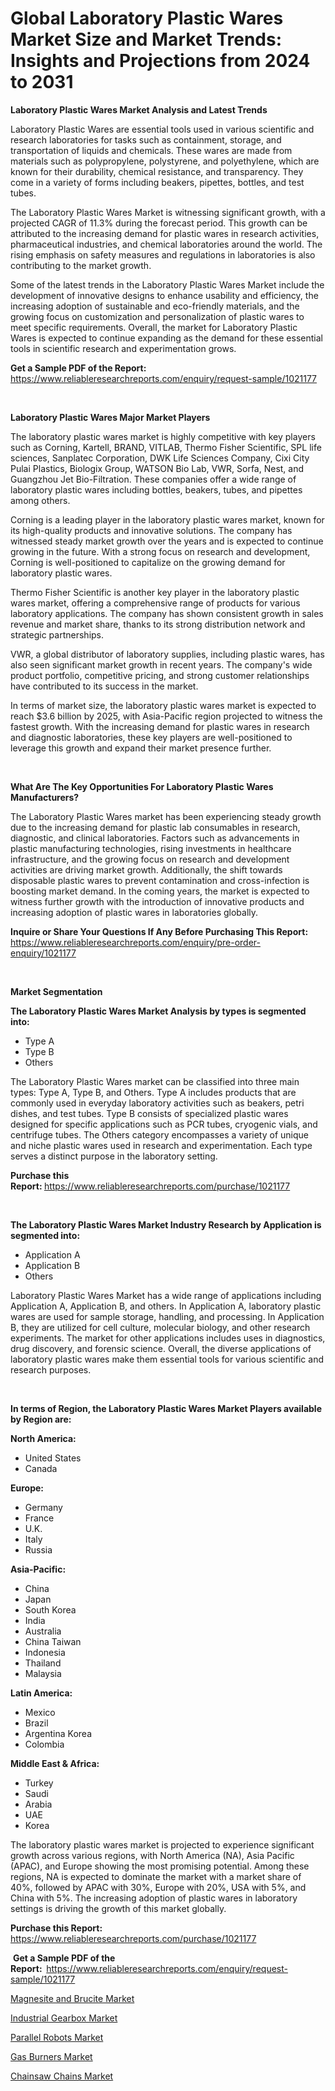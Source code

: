 <p><h1>Global Laboratory Plastic Wares Market Size and Market Trends: Insights and Projections from 2024 to 2031</h1></p><p><strong>Laboratory Plastic Wares Market Analysis and Latest Trends</strong></p>
<p><p>Laboratory Plastic Wares are essential tools used in various scientific and research laboratories for tasks such as containment, storage, and transportation of liquids and chemicals. These wares are made from materials such as polypropylene, polystyrene, and polyethylene, which are known for their durability, chemical resistance, and transparency. They come in a variety of forms including beakers, pipettes, bottles, and test tubes.</p><p>The Laboratory Plastic Wares Market is witnessing significant growth, with a projected CAGR of 11.3% during the forecast period. This growth can be attributed to the increasing demand for plastic wares in research activities, pharmaceutical industries, and chemical laboratories around the world. The rising emphasis on safety measures and regulations in laboratories is also contributing to the market growth.</p><p>Some of the latest trends in the Laboratory Plastic Wares Market include the development of innovative designs to enhance usability and efficiency, the increasing adoption of sustainable and eco-friendly materials, and the growing focus on customization and personalization of plastic wares to meet specific requirements. Overall, the market for Laboratory Plastic Wares is expected to continue expanding as the demand for these essential tools in scientific research and experimentation grows.</p></p>
<p><strong>Get a Sample PDF of the Report:&nbsp;</strong> <a href="https://www.reliableresearchreports.com/enquiry/request-sample/1021177">https://www.reliableresearchreports.com/enquiry/request-sample/1021177</a></p>
<p>&nbsp;</p>
<p><strong>Laboratory Plastic Wares Major Market Players</strong></p>
<p><p>The laboratory plastic wares market is highly competitive with key players such as Corning, Kartell, BRAND, VITLAB, Thermo Fisher Scientific, SPL life sciences, Sanplatec Corporation, DWK Life Sciences Company, Cixi City Pulai Plastics, Biologix Group, WATSON Bio Lab, VWR, Sorfa, Nest, and Guangzhou Jet Bio-Filtration. These companies offer a wide range of laboratory plastic wares including bottles, beakers, tubes, and pipettes among others.</p><p>Corning is a leading player in the laboratory plastic wares market, known for its high-quality products and innovative solutions. The company has witnessed steady market growth over the years and is expected to continue growing in the future. With a strong focus on research and development, Corning is well-positioned to capitalize on the growing demand for laboratory plastic wares.</p><p>Thermo Fisher Scientific is another key player in the laboratory plastic wares market, offering a comprehensive range of products for various laboratory applications. The company has shown consistent growth in sales revenue and market share, thanks to its strong distribution network and strategic partnerships.</p><p>VWR, a global distributor of laboratory supplies, including plastic wares, has also seen significant market growth in recent years. The company's wide product portfolio, competitive pricing, and strong customer relationships have contributed to its success in the market.</p><p>In terms of market size, the laboratory plastic wares market is expected to reach $3.6 billion by 2025, with Asia-Pacific region projected to witness the fastest growth. With the increasing demand for plastic wares in research and diagnostic laboratories, these key players are well-positioned to leverage this growth and expand their market presence further.</p></p>
<p>&nbsp;</p>
<p><strong>What Are The Key Opportunities For Laboratory Plastic Wares Manufacturers?</strong></p>
<p><p>The Laboratory Plastic Wares market has been experiencing steady growth due to the increasing demand for plastic lab consumables in research, diagnostic, and clinical laboratories. Factors such as advancements in plastic manufacturing technologies, rising investments in healthcare infrastructure, and the growing focus on research and development activities are driving market growth. Additionally, the shift towards disposable plastic wares to prevent contamination and cross-infection is boosting market demand. In the coming years, the market is expected to witness further growth with the introduction of innovative products and increasing adoption of plastic wares in laboratories globally.</p></p>
<p><strong>Inquire or Share Your Questions If Any Before Purchasing This Report:</strong> <a href="https://www.reliableresearchreports.com/enquiry/pre-order-enquiry/1021177">https://www.reliableresearchreports.com/enquiry/pre-order-enquiry/1021177</a></p>
<p>&nbsp;</p>
<p><strong>Market Segmentation</strong></p>
<p><strong>The Laboratory Plastic Wares Market Analysis by types is segmented into:</strong></p>
<p><ul><li>Type A</li><li>Type B</li><li>Others</li></ul></p>
<p><p>The Laboratory Plastic Wares market can be classified into three main types: Type A, Type B, and Others. Type A includes products that are commonly used in everyday laboratory activities such as beakers, petri dishes, and test tubes. Type B consists of specialized plastic wares designed for specific applications such as PCR tubes, cryogenic vials, and centrifuge tubes. The Others category encompasses a variety of unique and niche plastic wares used in research and experimentation. Each type serves a distinct purpose in the laboratory setting.</p></p>
<p><strong>Purchase this Report:&nbsp;</strong><a href="https://www.reliableresearchreports.com/purchase/1021177">https://www.reliableresearchreports.com/purchase/1021177</a></p>
<p>&nbsp;</p>
<p><strong>The Laboratory Plastic Wares Market Industry Research by Application is segmented into:</strong></p>
<p><ul><li>Application A</li><li>Application B</li><li>Others</li></ul></p>
<p><p>Laboratory Plastic Wares Market has a wide range of applications including Application A, Application B, and others. In Application A, laboratory plastic wares are used for sample storage, handling, and processing. In Application B, they are utilized for cell culture, molecular biology, and other research experiments. The market for other applications includes uses in diagnostics, drug discovery, and forensic science. Overall, the diverse applications of laboratory plastic wares make them essential tools for various scientific and research purposes.</p></p>
<p>&nbsp;</p>
<p><strong>In terms of Region, the Laboratory Plastic Wares Market Players available by Region are:</strong></p>
<p>
    <p> <strong> North America: </strong>
        <ul>
            <li>United States</li>
            <li>Canada</li>
        </ul>
        </p> 
    <p> <strong> Europe: </strong>
        <ul>
            <li>Germany</li>
            <li>France</li>
            <li>U.K.</li>
            <li>Italy</li>
            <li>Russia</li>
        </ul>
        </p> 
    <p> <strong> Asia-Pacific: </strong>
        <ul>
            <li>China</li>
            <li>Japan</li>
            <li>South Korea</li>
            <li>India</li>
            <li>Australia</li>
            <li>China Taiwan</li>
            <li>Indonesia</li>
            <li>Thailand</li>
            <li>Malaysia</li>
        </ul>
        </p> 
    <p> <strong> Latin America: </strong>
        <ul>
            <li>Mexico</li>
            <li>Brazil</li>
            <li>Argentina Korea</li>
            <li>Colombia</li>
        </ul>
        </p> 
    <p> <strong> Middle East & Africa: </strong>
        <ul>
            <li>Turkey</li>
            <li>Saudi</li>
            <li>Arabia</li>
            <li>UAE</li>
            <li>Korea</li>
        </ul>
    </p>
    </p>
<p><p>The laboratory plastic wares market is projected to experience significant growth across various regions, with North America (NA), Asia Pacific (APAC), and Europe showing the most promising potential. Among these regions, NA is expected to dominate the market with a market share of 40%, followed by APAC with 30%, Europe with 20%, USA with 5%, and China with 5%. The increasing adoption of plastic wares in laboratory settings is driving the growth of this market globally.</p></p>
<p><strong>Purchase this Report: </strong><a href="https://www.reliableresearchreports.com/purchase/1021177">https://www.reliableresearchreports.com/purchase/1021177</a></p>
<p>&nbsp;<strong>Get a Sample PDF of the Report:&nbsp;&nbsp;</strong><a href="https://www.reliableresearchreports.com/enquiry/request-sample/1021177">https://www.reliableresearchreports.com/enquiry/request-sample/1021177</a></p>
<p><strong></strong></p>
<p><p><a href="https://github.com/angelajermaine/Market-Research-Report-List-1/blob/main/magnesite-and-brucite-market.md">Magnesite and Brucite Market</a></p><p><a href="https://medium.com/@jamesday5g/industrial-gearbox-market-trends-and-market-analysis-forecasted-for-period-2024-2031-7ba7095e8713">Industrial Gearbox Market</a></p><p><a href="https://medium.com/@jamesday5g/decoding-parallel-robots-market-metrics-market-share-trends-and-growth-patterns-402e46c891a5">Parallel Robots Market</a></p><p><a href="https://github.com/beatblasta/Market-Research-Report-List-1/blob/main/gas-burners-market.md">Gas Burners Market</a></p><p><a href="https://medium.com/@jamesday5g/chainsaw-chains-market-the-key-to-successful-business-strategy-forecast-till-2031-39c0662e198e">Chainsaw Chains Market</a></p></p>